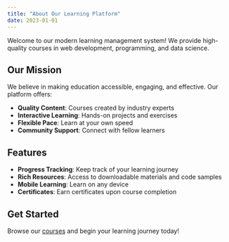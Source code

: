 ```yaml
---
title: "About Our Learning Platform"
date: 2023-01-01
---
```


Welcome to our modern learning management system! We provide high-quality courses in web development, programming, and data science.

## Our Mission

We believe in making education accessible, engaging, and effective. Our platform offers:

- **Quality Content**: Courses created by industry experts
- **Interactive Learning**: Hands-on projects and exercises
- **Flexible Pace**: Learn at your own speed
- **Community Support**: Connect with fellow learners

## Features

- **Progress Tracking**: Keep track of your learning journey
- **Rich Resources**: Access to downloadable materials and code samples
- **Mobile Learning**: Learn on any device
- **Certificates**: Earn certificates upon course completion

## Get Started

Browse our [courses](/courses) and begin your learning journey today!
